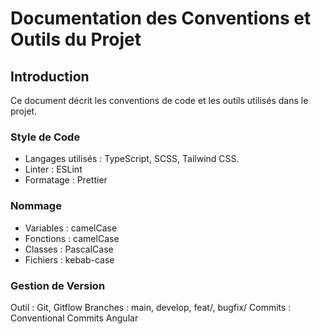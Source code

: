 # Documentation des Conventions et Outils du Projet

## Introduction

Ce document décrit les conventions de code et les outils utilisés dans le projet.

### Style de Code

- Langages utilisés : TypeScript, SCSS, Tailwind CSS.
- Linter : ESLint
- Formatage : Prettier

### Nommage

- Variables : camelCase
- Fonctions : camelCase
- Classes : PascalCase
- Fichiers : kebab-case

### Gestion de Version

Outil : Git, Gitflow
Branches : main, develop, feat/, bugfix/
Commits : Conventional Commits Angular
